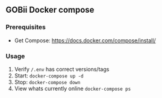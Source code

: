 ## GOBii Docker compose

### Prerequisites
* Get Compose: https://docs.docker.com/compose/install/ 

### Usage

1. Verify `/.env` has correct versions/tags
1. Start: `docker-compose up -d`
1. Stop: `docker-compose down`
1. View whats currently online `docker-compose ps`
